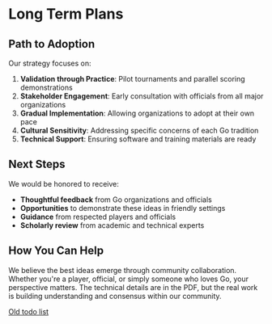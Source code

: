 # Long Term Plans

## Path to Adoption

Our strategy focuses on:

1. **Validation through Practice**: Pilot tournaments and parallel scoring demonstrations
2. **Stakeholder Engagement**: Early consultation with officials from all major organizations
3. **Gradual Implementation**: Allowing organizations to adopt at their own pace
4. **Cultural Sensitivity**: Addressing specific concerns of each Go tradition
5. **Technical Support**: Ensuring software and training materials are ready

## Next Steps

We would be honored to receive:

- **Thoughtful feedback** from Go organizations and officials
- **Opportunities** to demonstrate these ideas in friendly settings
- **Guidance** from respected players and officials
- **Scholarly review** from academic and technical experts

## How You Can Help

We believe the best ideas emerge through community collaboration.
Whether you're a player, official, or simply someone who loves Go, your perspective matters.
The technical details are in the PDF, but the real work is building understanding and consensus within our community.

[Old todo list](https://docs.google.com/document/d/1Ur_s500xiNctxnPkjInWZXd4CpYiCYdclqEv5qYSJv8/edit?tab=t.0#heading=h.mlu38yrrkqup)
